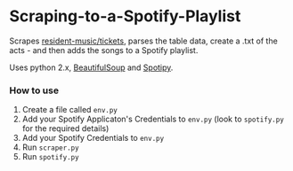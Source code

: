 # Scraping-to-a-Spotify-Playlist
Scrapes [resident-music/tickets](http://www.resident-music.com/tickets), parses the table data, create a .txt of the acts - and then adds the songs to a Spotify playlist.

Uses python 2.x, [BeautifulSoup](https://www.crummy.com/software/BeautifulSoup/) and [Spotipy](https://spotipy.readthedocs.io/en/latest/).

### How to use
1. Create a file called `env.py`
2. Add your Spotify Applicaton's Credentials to `env.py` (look to `spotify.py` for the required details)
3. Add your Spotify Credentials to `env.py`
4. Run `scraper.py`
5. Run `spotify.py`
